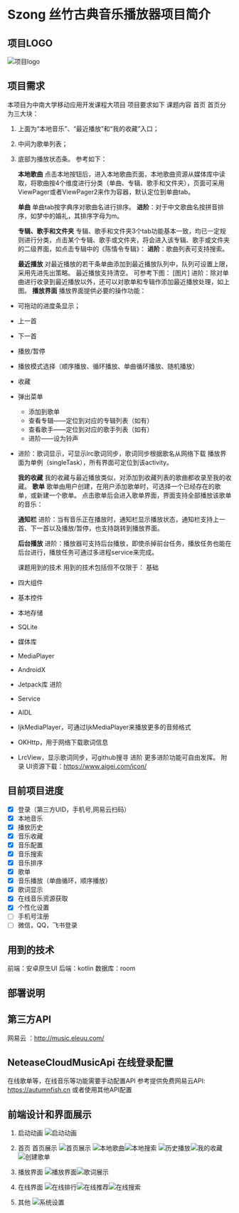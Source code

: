 # Szong 丝竹古典音乐播放器项目简介
## 项目LOGO
![项目logo](img_1.png)
## 项目需求
本项目为中南大学移动应用开发课程大项目
项目要求如下
课题内容
首页
首页分为三大块：
1. 上面为“本地音乐”、“最近播放”和“我的收藏”入口；

2. 中间为歌单列表；

3. 底部为播放状态条。
   参考如下：

   **本地歌曲**
   点击本地按钮后，进入本地歌曲页面，本地歌曲资源从媒体库中读取，将歌曲按4个维度进行分类（单曲、专辑、歌手和文件夹），页面可采用ViewPager或者ViewPager2来作为容器，默认定位到单曲tab。

   **单曲**
   单曲tab按字典序对歌曲名进行排序。
   **进阶**：对于中文歌曲名按拼音排序，如梦中的婚礼，其排序字母为m。

   **专辑、歌手和文件夹**
   专辑、歌手和文件夹3个tab功能基本一致，均已一定规则进行分类，点击某个专辑、歌手或文件夹，将会进入该专辑、歌手或文件夹的二级界面，如点击专辑中的《陈情令专辑》：
   **进阶**：歌曲列表可支持搜索。

   **最近播放**
   对最近播放的若干条单曲添加到最近播放队列中，队列可设置上限，采用先进先出策略。
   最近播放支持清空。
   可参考下图：
   [图片]
   进阶：除对单曲进行收录到最近播放以外，还可以对歌单和专辑作添加最近播放处理，如上图。
   **播放界面**
   播放界面提供必要的操作功能：
- 可拖动的进度条显示；

- 上一首

- 下一首

- 播放/暂停

- 播放模式选择（顺序播放、循环播放、单曲循环播放、随机播放）

- 收藏

- 弹出菜单
    - 添加到歌单
    - 查看专辑——定位到对应的专辑列表（如有）
    - 查看歌手——定位到对应的歌手列表（如有）
    - 进阶——设为铃声

- 进阶：歌词显示，可显示lrc歌词同步，歌词同步根据歌名从网络下载
  播放界面为单例（singleTask），所有界面可定位到该activity。

  **我的收藏**
  我的收藏与最近播放类似，对添加到收藏列表的歌曲都收录至我的收藏。
  **歌单**
  歌单由用户创建，在用户添加歌单时，可选择一个已经存在的歌单，或新建一个歌单。
  点击歌单后会进入歌单界面，界面支持全部播放该歌单的音乐：

  **通知栏**
  进阶：当有音乐正在播放时，通知栏显示播放状态，通知栏支持上一首、下一首以及播放/暂停，也支持跳转到播放界面。

  **后台播放**
  进阶：播放器可支持后台播放，即使杀掉前台任务，播放任务也能在后台进行，播放任务可通过多进程service来完成。

  课题用到的技术
  用到的技术包括但不仅限于：
  基础

- 四大组件

- 基本控件

- 本地存储

- SQLite

- 媒体库

- MediaPlayer

- AndroidX

- Jetpack库
  进阶

- Service

- AIDL

- IjkMediaPlayer，可通过IjkMediaPlayer来播放更多的音频格式

- OKHttp，用于网络下载歌词信息

- LrcView，显示歌词同步，可github搜寻
  进阶
  更多进阶功能可自由发挥。
  附录
  UI资源下载：https://www.aigei.com/icon/


## 目前项目进度
- [x] 登录（第三方UID，手机号,网易云扫码）
- [x] 本地音乐
- [x] 播放历史
- [x] 音乐收藏
- [x] 音乐配置
- [x] 音乐搜索
- [x] 音乐排序
- [x] 歌单
- [x] 音乐播放（单曲循环，顺序播放）
- [x] 歌词显示
- [x] 在线音乐资源获取
- [x] 个性化设置
- [ ] 手机号注册
- [ ] 微信，QQ，飞书登录
## 用到的技术
前端：安卓原生UI
后端：kotlin
数据库：room

## 部署说明



## 第三方API
网易云 ：http://music.eleuu.com/

## NeteaseCloudMusicApi 在线登录配置
在线歌单等，在线音乐等功能需要手动配置API
参考提供免费网易云API: https://autumnfish.cn
或者使用其他API配置

## 前端设计和界面展示
1. 启动动画
   ![启动动画](szongIntroduce/startAnimation.jpg)
2. 首页
   首页展示
   ![首页展示](szongIntroduce/mainInterface.jpg)
   ![本地歌曲](szongIntroduce/localInterface.jpg)![本地搜索](szongIntroduce/localSearch.jpg)
   ![历史播放](szongIntroduce/historyInterface.jpg)![我的收藏](szongIntroduce/loveInterface.jpg)![创建歌单](szongIntroduce/createPlaylist.jpg)

3. 播放界面
   ![播放界面](szongIntroduce/playInterface.jpg)![歌词展示](szongIntroduce/songWordsInterface.jpg)
4. 在线界面
   ![在线排行](szongIntroduce/onlineRankInterface.jpg)![在线推荐](szongIntroduce/onlineRecommendInterface.jpg)![在线搜索](szongIntroduce/onlineSearchInterface.jpg)
5. 其他
   ![系统设置](szongIntroduce/settingInterface.jpg)